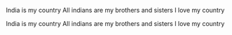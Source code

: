 India is my country
All indians are my brothers and sisters
I love my country

India is my country
All indians are my brothers and sisters
I love my country
